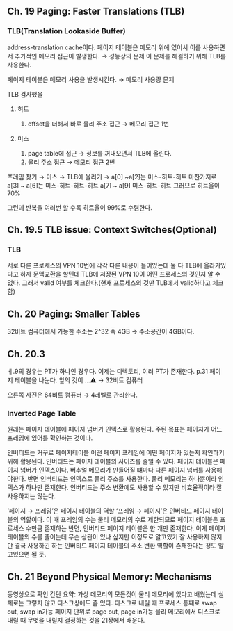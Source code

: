 ## Ch. 19 Paging: Faster Translations (TLB)
### TLB(Translation Lookaside Buffer)
address-translation cache이다.
페이지 테이블은 메모리 위에 있어서 이를 사용하면서 추가적인 메모리 접근이 발생한다. → 성능상의 문제
이 문제를 해결하기 위해 TLB를 사용한다.
  
페이지 테이블은 메모리 사용을 발생시킨다. → 메모리 사용량 문제
  
TLB 검사했을
1. 히트
    1. offset을 더해서 바로 물리 주소 접근 → 메모리 접근 1번
2. 미스
    
    1. page table에 접근 → 정보를 꺼내오면서 TLB에 올린다.
    2. 물리 주소 접근 → 메모리 접근 2번
    
      
    
프레임 찾기 → 미스 → TLB에 올리기 → a[0] ~a[2]는 미스-히트-히트
마찬가지로 a[3] ~ a[6]는 미스-히트-히트-히트
a[7] ~ a[9] 미스-히트-히트
그러므로 히트율이 70%
  
그런데 반복을 여러번 할 수록 히트율이 99%로 수렴한다.
  
## Ch. 19.5 TLB issue: Context Switches(Optional)
### TLB
서로 다른 프로세스의 VPN 10번에 각각 다른 내용이 들어있는데 둘 다 TLB에 올라가있다고 하자
문맥교환을 할텐데 TLB에 저장된 VPN 10이 어떤 프로세스의 것인지 알 수 없다.
그래서 valid 여부를 체크한다.(현재 프로세스의 것만 TLB에서 valid하다고 체크함)
  
## Ch. 20 Paging: Smaller Tables
32비트 컴퓨터에서 가능한 주소는 2^32 즉 4GB → 주소공간이 4GB이다.
  
  
## Ch. 20.3
  
ㅔ.9의 경우는 PT가 하나인 경우다.
이제는 디렉토리, 여러 PT가 존재한다.
p.31
페이지 테이블을 나눈다.
앞의 것이 …⚠️
→ 32비트 컴퓨터
  
오른쪽 사진은 64비트 컴퓨터 → 4레벨로 관리한다.
  
### Inverted Page Table
원래는 페이지 테이블에 페이지 넘버가 인덱스로 활용된다.
주된 목표는 페이지가 어느 프레임에 있어를 확인하는 것이다.
  
인버티드는 거꾸로
페이지테이블
어떤 페이지 프레임에 어떤 페이지가 있는지 확인하기 위해 활용된다.
인버티드는 페이지 테이블의 사이즈를 줄일 수 있다.
페이지 테이블은 페이지 넘버가 인덱스이다. 버추얼 메모리가 만들어질 떄마다 다른 페이지 넘버를 사용해야한다.
반면 인버티드는 인덱스로 물리 주소를 사용한다.
물리 메모리는 하나뿐이라 인덱스가 하나만 존재한다.
인버티드는 주소 변환에도 사용할 수 있지만 비효율적이라 잘 사용하지는 않는다.
  
‘페이지 → 프레임’은 페이지 테이블의 역할
‘프레임 → 페이지’은 인버티드 페이지 테이블의 역할이다.
이 때 프레임의 수는 물리 메모리의 수로 제한되므로 페이지 테이블은 프로세스 수만큼 존재하는 반면, 인버티드 페이지 테이블은 한 개만 존재한다.
이게 페이지 테이블의 수를 줄이는데 무슨 상관이 있나 싶지만 이정도로 알고있기
잘 사용하지 않지만 결국 사용하긴 하는 인버티드 페이지 테이블의 주소 변환 역할이 존재한다는 정도 알고있으면 될 듯.
  
## Ch. 21 Beyond Physical Memory: Mechanisms
동영상으로 확인
간단 요약: 가상 메모리의 모든것이 물리 메모리에 있다고 배웠는데 실제로는 그렇지 않고 디스크상에도 좀 있다.
디스크로 내릴 때 프로세스 통쨰로 swap out, swap in가능
페이지 단위로 page out, page in가능
물리 메모리에서 디스크로 내릴 때 무엇을 내릴지 결정하는 것을 21장에서 배운다.